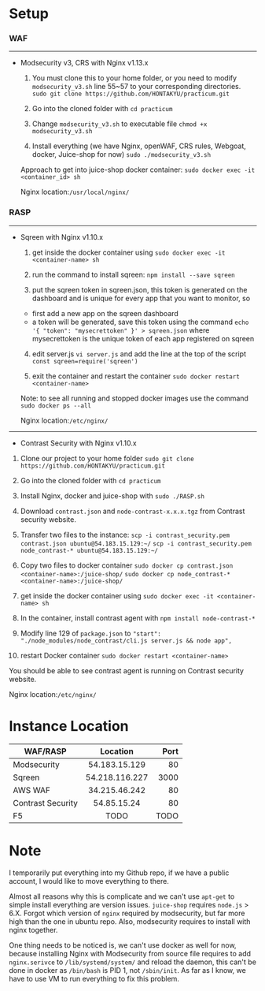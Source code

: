 # Setup 

### WAF
---

* Modsecurity v3, CRS with Nginx v1.13.x
	
   1. You must clone this to your home folder, or you need to modify `modsecurity_v3.sh` line 55~57 to your corresponding directories. `sudo git clone https://github.com/HONTAKYU/practicum.git`

   2. Go into the cloned folder with `cd practicum`

   3. Change `modsecurity_v3.sh` to executable file `chmod +x modsecurity_v3.sh`

   4. Install everything (we have Nginx, openWAF, CRS rules, Webgoat, docker, Juice-shop for now) `sudo ./modsecurity_v3.sh`

   Approach to get into juice-shop docker container: `sudo docker exec -it <container_id> sh`

   Nginx location:`/usr/local/nginx/`

### RASP
---

* Sqreen with Nginx v1.10.x

   1. get inside the docker container using `sudo docker exec -it <container-name> sh`

   2. run the command to install sqreen: `npm install --save sqreen`
   
   3. put the sqreen token in sqreen.json, this token is generated on the dashboard and is unique for every app that you want to monitor, so
    - first add a new app on the sqreen dashboard
	- a token will be generated, save this token using the command `echo '{ "token": "mysecrettoken" }' > sqreen.json` where mysecrettoken is the unique token of each app registered on sqreen
   
   4. edit server.js `vi server.js` and add the line at the top of the script `const sqreen=require('sqreen')`
   
   5. exit the container and restart the container `sudo docker restart <container-name>`
   
   Note: to see all running and stopped docker images use the command `sudo docker ps --all`

   Nginx location:`/etc/nginx/`

---

* Contrast Security with Nginx v1.10.x

1. Clone our project to your home folder `sudo git clone https://github.com/HONTAKYU/practicum.git`

2. Go into the cloned folder with `cd practicum`

3. Install Nginx, docker and juice-shop with `sudo ./RASP.sh`

4. Download `contrast.json` and `node-contrast-x.x.x.tgz` from Contrast security website.

5. Transfer two files to the instance:
	`scp -i contrast_security.pem contrast.json ubuntu@54.183.15.129:~/`
	`scp -i contrast_security.pem node_contrast-* ubuntu@54.183.15.129:~/`

6. Copy two files to docker container 
	`sudo docker cp contrast.json <container-name>:/juice-shop/`
	`sudo docker cp node_contrast-* <container-name>:/juice-shop/`

7. get inside the docker container using `sudo docker exec -it <container-name> sh`

8. In the container, install contrast agent with `npm install node-contrast-*`

9. Modify line 129 of `package.json` to `"start": "./node_modules/node_contrast/cli.js server.js && node app",`

10. restart Docker container `sudo docker restart <container-name>` 

You should be able to see contrast agent is running on Contrast security website.

Nginx location:`/etc/nginx/`

# Instance Location

|WAF/RASP		|Location 	 	|Port	|
|---------------|:-------------:|------:|
|Modsecurity 	|54.183.15.129	|80		|
|Sqreen			|54.218.116.227	|3000	|
|AWS WAF        |34.215.46.242  |80     |
|Contrast Security|54.85.15.24  |80     |
|F5				|TODO			|TODO	|

# Note

I temporarily put everything into my Github repo, if we have a public account, I would like to move everything to there.

Almost all reasons why this is complicate and we can't use `apt-get` to simple install everything are version issues. `juice-shop` requires `node.js` > 6.X. Forgot which version of `nginx` required by modsecurity, but far more high than the one in ubuntu repo. Also, modsecurity requires to install with nginx together.

One thing needs to be noticed is, we can't use docker as well for now, because installing Nginx with Modsecurity from source file requires to add `nginx.serivce` to `/lib/systemd/system/` and reload the daemon, this can't be done in docker as `/bin/bash` is PID 1, not `/sbin/init`. As far as I know, we have to use VM to run everything to fix this problem.
